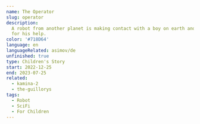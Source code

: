 ```yaml
---
name: The Operator
slug: operator
description:
  A robot from another planet is making contact with a boy on earth and asking
  for his help.
color: '#718D64'
language: en
languageRelated: asimov/de
unfinished: true
type: Children's Story
start: 2022-12-25
end: 2023-07-25
related:
  - kamina-2
  - the-guillorys
tags:
  - Robot
  - SciFi
  - For Children
---
```

